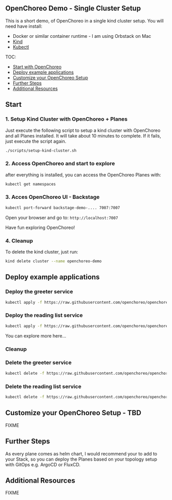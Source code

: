 ## OpenChoreo Demo - Single Cluster Setup

This is a short demo, of OpenChoreo in a single kind cluster setup.
You will need have install:

- Docker or similar container runtime - I am using Orbstack on Mac
- [Kind](https://kind.sigs.k8s.io/docs/user/quick-start/)
- [Kubectl](https://kubernetes.io/docs/tasks/tools/install-kubectl/)

TOC:

- [Start with OpenChoreo](#start)
- [Deploy example applications](#deploy-example-applications)
- [Customize your OpenChoreo Setup](#customize-your-openchoreo-setup---tbd)
- [Further Steps](#further-steps)
- [Additional Resources](#additional-resources)



## Start

### 1. Setup Kind Cluster with OpenChoreo + Planes
Just execute the following script to setup a kind cluster with OpenChoreo and all Planes installed. It will take about 10 minutes to complete.
If it fails, just execute the script again.

```bash
./scripts/setup-kind-cluster.sh
```
### 2. Access OpenChoreo and start to explore

after everything is installed, you can access the OpenChoreo Planes with:

```bash
kubectl get namespaces
```

### 3. Acces OpenChoreo UI - Backstage

```bash
kubectl port-forward backstage-demo-.... 7007:7007
```

Open your browser and go to: `http://localhost:7007`

Have fun exploring OpenChoreo!

### 4. Cleanup

To delete the kind cluster, just run:

```bash
kind delete cluster --name openchoreo-demo
```


## Deploy example applications

### Deploy the greeter service

```bash
kubectl apply -f https://raw.githubusercontent.com/openchoreo/openchoreo/release-v0.3/samples/from-image/go-greeter-service/greeter-service.yaml --namespace default
```

### Deploy the reading list service
```bash
kubectl apply -f https://raw.githubusercontent.com/openchoreo/openchoreo/release-v0.3/samples/from-source/services/go-google-buildpack-reading-list/reading-list-service.yaml --namespace default
```

You can explore more here...


### Cleanup

### Delete the greeter service

```bash
kubectl delete -f https://raw.githubusercontent.com/openchoreo/openchoreo/release-v0.3/samples/from-image/go-greeter-service/greeter-service.yaml --namespace default
```

###  Delete the reading list service
```bash
kubectl delete -f https://raw.githubusercontent.com/openchoreo/openchoreo/release-v0.3/samples/from-source/services/go-google-buildpack-reading-list/reading-list-service.yaml --namespace default
```

## Customize your OpenChoreo Setup - TBD

FIXME


## Further Steps

As every plane comes as helm chart, I would recommend your
to add to your Stack, so you can deploy the Planes based on your topology setup with GitOps e.g. ArgoCD or FluxCD.


## Additional Resources

FIXME